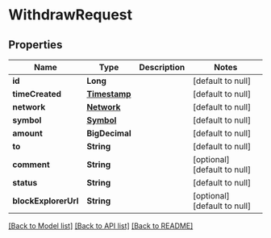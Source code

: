 # WithdrawRequest
## Properties

| Name | Type | Description | Notes |
|------------ | ------------- | ------------- | -------------|
| **id** | **Long** |  | [default to null] |
| **timeCreated** | [**Timestamp**](Timestamp.md) |  | [default to null] |
| **network** | [**Network**](Network.md) |  | [default to null] |
| **symbol** | [**Symbol**](Symbol.md) |  | [default to null] |
| **amount** | **BigDecimal** |  | [default to null] |
| **to** | **String** |  | [default to null] |
| **comment** | **String** |  | [optional] [default to null] |
| **status** | **String** |  | [default to null] |
| **blockExplorerUrl** | **String** |  | [optional] [default to null] |

[[Back to Model list]](../README.md#documentation-for-models) [[Back to API list]](../README.md#documentation-for-api-endpoints) [[Back to README]](../README.md)

